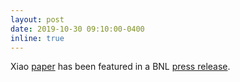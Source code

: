 ```yaml
---
layout: post
date: 2019-10-30 09:10:00-0400
inline: true
---
```


Xiao [paper](/publications/#chen2019charge) has been featured in a BNL [press release](https://www.bnl.gov/newsroom/news.php?a=216851).
